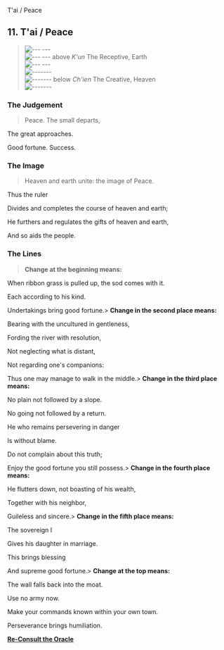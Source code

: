 T'ai / Peace
## 11. T'ai / Peace
> ![--- ---](../images/yinU.gif)   
> ![--- ---](../images/yinU.gif) above _K'un_ The Receptive, Earth  
> ![--- ---](../images/yinU.gif)   
> ![-------](../images/yangU.gif)   
> ![-------](../images/yangU.gif) below _Ch'ien_ The Creative, Heaven  
> ![-------](../images/yangU.gif)
### The Judgement
> Peace. The small departs,  
>  The great approaches.  
>  Good fortune. Success.
### The Image
> Heaven and earth unite: the image of Peace.  
>  Thus the ruler  
>  Divides and completes the course of heaven and earth;  
>  He furthers and regulates the gifts of heaven and earth,  
>  And so aids the people.
### The Lines
> **Change at the beginning means:**  
>  When ribbon grass is pulled up, the sod comes with it.  
>  Each according to his kind.  
>  Undertakings bring good fortune.> **Change in the second place means:**  
>  Bearing with the uncultured in gentleness,  
>  Fording the river with resolution,  
>  Not neglecting what is distant,  
>  Not regarding one's companions:  
>  Thus one may manage to walk in the middle.> **Change in the third place means:**  
>  No plain not followed by a slope.  
>  No going not followed by a return.  
>  He who remains persevering in danger  
>  Is without blame.  
>  Do not complain about this truth;  
>  Enjoy the good fortune you still possess.> **Change in the fourth place means:**  
>  He flutters down, not boasting of his wealth,  
>  Together with his neighbor,  
>  Guileless and sincere.> **Change in the fifth place means:**  
>  The sovereign I  
>  Gives his daughter in marriage.  
>  This brings blessing  
>  And supreme good fortune.> **Change at the top means:**  
>  The wall falls back into the moat.  
>  Use no army now.  
>  Make your commands known within your own town.  
>  Perseverance brings humiliation.

**[Re-Consult the Oracle](../index.html)**

